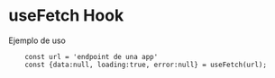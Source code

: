 # useFetch Hook

Ejemplo de uso 
```
    const url = 'endpoint de una app'
    const {data:null, loading:true, error:null} = useFetch(url);

```
    